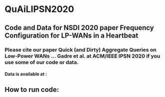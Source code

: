 # QuAiLIPSN2020

## Code and Data for NSDI 2020 paper Frequency Configuration for LP-WANs in a Heartbeat

### Please cite our paper Quick (and Dirty) Aggregate Queries on Low-Power WANs ... Gadre et al. at ACM/IEEE IPSN 2020 if you use some of our code or data.
#### Data is available at :
## How to run code:
